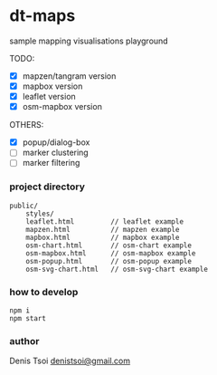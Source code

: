# dt-maps  

sample mapping visualisations playground  

TODO: 
- [x] mapzen/tangram version  
- [x] mapbox version  
- [x] leaflet version
- [x] osm-mapbox version

OTHERS:
- [x] popup/dialog-box  
- [ ] marker clustering  
- [ ] marker filtering  

### project directory

    public/
        styles/
        leaflet.html         // leaflet example  
        mapzen.html          // mapzen example  
        mapbox.html          // mapbox example  
        osm-chart.html       // osm-chart example  
        osm-mapbox.html      // osm-mapbox example  
        osm-popup.html       // osm-popup example  
        osm-svg-chart.html   // osm-svg-chart example  

### how to develop

    npm i
    npm start

### author   
Denis Tsoi <denistsoi@gmail.com>  